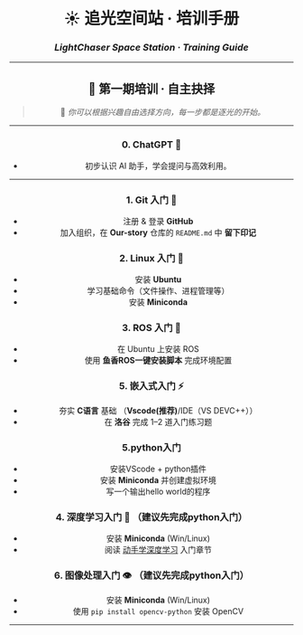 <div align="center">

# ☀️ 追光空间站 · 培训手册  
### *LightChaser Space Station · Training Guide*  

---
## 🌟 第一期培训 · 自主抉择

> 📖 *你可以根据兴趣自由选择方向，每一步都是逐光的开始。*  

---

### 0. ChatGPT 🚀  
- 初步认识 AI 助手，学会提问与高效利用。

---

### 1. Git 入门 🐙  
- 注册 & 登录 **GitHub**  
- 加入组织，在 **Our-story** 仓库的 `README.md` 中 **留下印记**  

### 2. Linux 入门 🐧  
- 安装 **Ubuntu**  
- 学习基础命令（文件操作、进程管理等）  
- 安装 **Miniconda**  

### 3. ROS 入门 🤖  
- 在 Ubuntu 上安装 ROS  
- 使用 **鱼香ROS一键安装脚本** 完成环境配置  

### 5. 嵌入式入门 ⚡  
- 夯实 **C语言** 基础  （**Vscode(推荐)**/IDE（VS DEVC++））
- 在 **洛谷** 完成 1–2 道入门练习题

### 5.python入门
- 安装VScode + python插件
- 安装 **Miniconda** 并创建虚拟环境  
- 写一个输出hello world的程序


### 4. 深度学习入门 🧠  （建议先完成python入门）
- 安装 **Miniconda** (Win/Linux)  
- 阅读 [动手学深度学习](https://zh.d2l.ai/chapter_introduction/index.html) 入门章节

  
### 6. 图像处理入门 👁️  （建议先完成python入门）
- 安装 **Miniconda** (Win/Linux)  
- 使用 `pip install opencv-python` 安装 OpenCV

---
